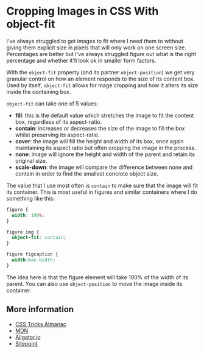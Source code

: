 # Cropping Images in CSS With object-fit

I've always struggled to get images to fit where I need them to without giving them explicit size in pixels that will only work on one screen size. Percentages are better but I've always struggled figure out what is the right percentage and whether it'll look ok in smaller form factors. 

With the `object-fit` property (and its partner `object-position`) we get very granular control on how an element responds to the size of its content box. Used by itself, `object-fit` allows for mage cropping and how it alters its size inside the containing box. 

`object-fit` can take one of 5 values:

- **fill**: this is the default value which stretches the image to fit the content box, regardless of its aspect-ratio.
- **contain**: increases or decreases the size of the image to fill the box whilst preserving its aspect-ratio.
- **cover**: the image will fill the height and width of its box, once again maintaining its aspect ratio but often cropping the image in the process.
- **none**: image will ignore the height and width of the parent and retain its original size.
- **scale-down**: the image will compare the difference between none and contain in order to find the smallest concrete object size.
 
The value that I use most often is `contain` to make sure that the image will fit its container. This is most useful in figures and similar containers where I do something like this:

```css
figure {
  width: 100%;
}

figure img {
  object-fit: contain;
}

figure figcaption {
  width:max-width;
}
```

The idea here is that the figure element will take 100% of the width of its parent. You can also use `object-position` to move the image inside its container. 

## More information

- [CSS Tricks Almanac](https://css-tricks.com/almanac/properties/o/object-fit/)
- [MDN](https://developer.mozilla.org/en-US/docs/Web/CSS/object-fit)
- [Aligator.io](https://alligator.io/css/cropping-images-object-fit/)
- [Sitepoint](https://www.sitepoint.com/using-css-object-fit-object-position-properties/)

